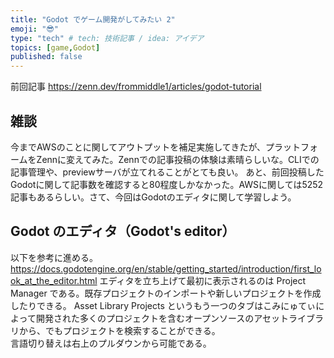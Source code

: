 ```yaml
---
title: "Godot でゲーム開発がしてみたい 2"
emoji: "😎"
type: "tech" # tech: 技術記事 / idea: アイデア
topics: [game,Godot]
published: false
---
```


前回記事
https://zenn.dev/frommiddle1/articles/godot-tutorial


## 雑談
今までAWSのことに関してアウトプットを補足実施してきたが、プラットフォームをZennに変えてみた。Zennでの記事投稿の体験は素晴らしいな。CLIでの記事管理や、previewサーバが立てれることがとても良い。
あと、前回投稿したGodotに関して記事数を確認すると80程度しかなかった。AWSに関しては5252記事もあるらしい。さて、今回はGodotのエディタに関して学習しよう。


## Godot のエディタ（Godot's editor）
以下を参考に進める。
https://docs.godotengine.org/en/stable/getting_started/introduction/first_look_at_the_editor.html
エディタを立ち上げて最初に表示されるのは Project Manager である。既存プロジェクトのインポートや新しいプロジェクトを作成したりできる。
Asset Library Projects というもう一つのタブはこみにゅてぃによって開発された多くのプロジェクトを含むオープンソースのアセットライブラリから、でもプロジェクトを検索することができる。  
言語切り替えは右上のプルダウンから可能である。
